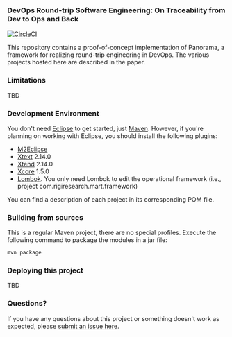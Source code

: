 ### DevOps Round-trip Software Engineering: On Traceability from Dev to Ops and Back

[![CircleCI](https://circleci.com/gh/RigiResearch/jachinte-DevOps2018-evaluation.svg?style=svg&circle-token=eba5bd91dcc431d76f0a62ce5f9518b22a8f0b62)](https://circleci.com/gh/RigiResearch/jachinte-DevOps2018-evaluation)

This repository contains a proof-of-concept implementation of Panorama, a framework for realizing round-trip engineering in DevOps. The various projects hosted here are described in the paper.

### Limitations

TBD

### Development Environment

You don't need [Eclipse](http://www.eclipse.org) to get started, just [Maven](https://maven.apache.org). However, if you're planning on working with Eclipse, you should install the following plugins:

- [M2Eclipse](http://www.eclipse.org/m2e)
- [Xtext](http://www.eclipse.org/Xtext) 2.14.0
- [Xtend](http://www.eclipse.org/xtend) 2.14.0
- [Xcore](https://wiki.eclipse.org/Xcore) 1.5.0
- [Lombok](https://projectlombok.org). You only need Lombok to edit the operational framework (i.e., project com.rigiresearch.mart.framework)

You can find a description of each project in its corresponding POM file.

### Building from sources

This is a regular Maven project, there are no special profiles. Execute the following command to package the modules in a jar file:

```bash
mvn package
```

### Deploying this project

TBD

### Questions?

If you have any questions about this project or something doesn't work as expected, please [submit an issue here](https://github.com/RigiResearch/jachinte-DevOps2018-evaluation/issues).
